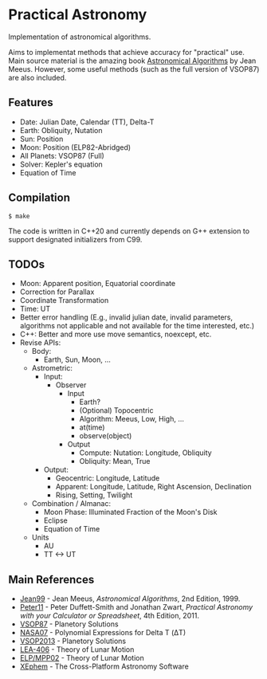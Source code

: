 # Practical Astronomy

Implementation of astronomical algorithms.

Aims to implementat methods that achieve accuracy for "practical" use. Main source material is the amazing book [Astronomical Algorithms][Jean99] by Jean Meeus. However, some useful methods (such as the full version of VSOP87) are also included.

## Features

- Date: Julian Date, Calendar (TT), Delta-T
- Earth: Obliquity, Nutation
- Sun: Position
- Moon: Position (ELP82-Abridged)
- All Planets: VSOP87 (Full)
- Solver: Kepler's equation
- Equation of Time

## Compilation

```
$ make
```

The code is written in C++20 and currently depends on G++ extension to support designated initializers from C99.

## TODOs

- Moon: Apparent position, Equatorial coordinate
- Correction for Parallax
- Coordinate Transformation
- Time: UT
- Better error handling (E.g., invalid julian date, invalid parameters, algorithms not applicable and not available for the time interested, etc.)
- C++: Better and more use move semantics, noexcept, etc.
- Revise APIs:
  - Body:
    - Earth, Sun, Moon, ...
  - Astrometric:
    - Input:
      - Observer
        - Input
          - Earth?
          - (Optional) Topocentric
          - Algorithm: Meeus, Low, High, ...
          - at(time)
          - observe(object)
        - Output
          - Compute: Nutation: Longitude, Obliquity
          - Obliquity: Mean, True
    - Output:
      - Geocentric: Longitude, Latitude
      - Apparent: Longitude, Latitude, Right Ascension, Declination
      - Rising, Setting, Twilight
  - Combination / Almanac:
    - Moon Phase: Illuminated Fraction of the Moon's Disk
    - Eclipse
    - Equation of Time
  - Units
    - AU
    - TT <-> UT

## Main References

* [Jean99] - Jean Meeus, *Astronomical Algorithms*, 2nd Edition, 1999.
* [Peter11] - Peter Duffett-Smith and Jonathan Zwart, *Practical Astronomy with your Calculator or Spreadsheet*, 4th Edition, 2011.
* [VSOP87] - Planetory Solutions
* [NASA07] - Polynomial Expressions for Delta T (ΔT)
* [VSOP2013] - Planetory Solutions
* [LEA-406] - Theory of Lunar Motion
* [ELP/MPP02] - Theory of Lunar Motion
* [XEphem] - The Cross-Platform Astronomy Software

[Jean99]: https://www.willbell.com/MATH/MC1.HTM
[VSOP87]: http://cdsarc.u-strasbg.fr/viz-bin/Cat?cat=VI/81
[Peter11]: https://en.wikipedia.org/wiki/Practical_Astronomy_with_your_Calculator
[VSOP2013]: https://www.aanda.org/articles/aa/abs/2013/09/aa21843-13/aa21843-13.html
[LEA-406]: https://www.aanda.org/articles/aa/full/2007/33/aa7568-07/aa7568-07.html
[NASA07]: https://eclipse.gsfc.nasa.gov/SEhelp/deltatpoly2004.html
[XEphem]: http://www.clearskyinstitute.com/xephem/
[ELP/MPP02]: https://sourceforge.net/p/gplan/wiki/ELP%20MPP02/
